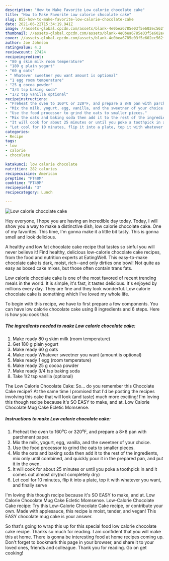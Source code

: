 ```yaml
---
description: "How to Make Favorite Low calorie chocolate cake"
title: "How to Make Favorite Low calorie chocolate cake"
slug: 855-how-to-make-favorite-low-calorie-chocolate-cake
date: 2021-06-22T15:34:19.941Z
image: //assets-global.cpcdn.com/assets/blank-4e0bea6785e03f5e602ec562f230caae08da540cada707380b4fe1bbebba43da.png
thumbnail: //assets-global.cpcdn.com/assets/blank-4e0bea6785e03f5e602ec562f230caae08da540cada707380b4fe1bbebba43da.png
cover: //assets-global.cpcdn.com/assets/blank-4e0bea6785e03f5e602ec562f230caae08da540cada707380b4fe1bbebba43da.png
author: Joe Johnson
ratingvalue: 4.2
reviewcount: 27424
recipeingredient:
- "80 g skim milk room temperature"
- "180 g plain yogurt"
- "60 g oats"
- " Whatever sweetner you want amount is optional"
- "1 egg room temperature"
- "25 g cocoa powder"
- "3/4 tsp baking soda"
- "1/2 tsp vanilla optional"
recipeinstructions:
- "Preheat the oven to 160⁰C or 320⁰F, and prepare a 8×8 pan with parchment paper."
- "Mix the milk, yogurt, egg, vanilla, and the sweetner of your choice."
- "Use the food processor to grind the oats to smaller pieces."
- "Mix the oats and baking soda then add it to the rest of the ingredients, mix only until combined, and quickly pour it in the prepared pan, and put it in the oven."
- "It will cook for about 25 minutes or until you poke a toothpick in and it comes out almost dry(not completely dry)"
- "Let cool for 10 minutes, flip it into a plate, top it with whatever you want, and finally serve"
categories:
- Recipe
tags:
- low
- calorie
- chocolate

katakunci: low calorie chocolate 
nutrition: 282 calories
recipecuisine: American
preptime: "PT40M"
cooktime: "PT49M"
recipeyield: "3"
recipecategory: Lunch

---
```



![Low calorie chocolate cake](//assets-global.cpcdn.com/assets/blank-4e0bea6785e03f5e602ec562f230caae08da540cada707380b4fe1bbebba43da.png)

Hey everyone, I hope you are having an incredible day today. Today, I will show you a way to make a distinctive dish, low calorie chocolate cake. One of my favorites. This time, I'm gonna make it a little bit tasty. This is gonna smell and look delicious.

A healthy and low fat chocolate cake recipe that tastes so sinful you will never believe it! Find healthy, delicious low-calorie chocolate cake recipes, from the food and nutrition experts at EatingWell. This easy-to-make chocolate cake is dark, moist, rich--and only dirties one bowl! Not quite as easy as boxed cake mixes, but those often contain trans fats.

Low calorie chocolate cake is one of the most favored of recent trending meals in the world. It is simple, it's fast, it tastes delicious. It's enjoyed by millions every day. They are fine and they look wonderful. Low calorie chocolate cake is something which I've loved my whole life.


To begin with this recipe, we have to first prepare a few components. You can have low calorie chocolate cake using 8 ingredients and 6 steps. Here is how you cook that.

<!--inarticleads1-->

##### The ingredients needed to make Low calorie chocolate cake:

1. Make ready 80 g skim milk (room temperature)
1. Get 180 g plain yogurt
1. Make ready 60 g oats
1. Make ready  Whatever sweetner you want (amount is optional)
1. Make ready 1 egg (room temperature)
1. Make ready 25 g cocoa powder
1. Make ready 3/4 tsp baking soda
1. Take 1/2 tsp vanilla (optional)


The Low Calorie Chocolate Cake: So… do you remember this Chocolate Cake recipe? At the same time I promised that I&#39;d be posting the recipes involving this cake that will look (and taste) much more exciting! I&#39;m loving this though recipe because it&#39;s SO EASY to make, and at. Low Calorie Chocolate Mug Cake Ecletic Momsense. 

<!--inarticleads2-->

##### Instructions to make Low calorie chocolate cake:

1. Preheat the oven to 160⁰C or 320⁰F, and prepare a 8×8 pan with parchment paper.
1. Mix the milk, yogurt, egg, vanilla, and the sweetner of your choice.
1. Use the food processor to grind the oats to smaller pieces.
1. Mix the oats and baking soda then add it to the rest of the ingredients, mix only until combined, and quickly pour it in the prepared pan, and put it in the oven.
1. It will cook for about 25 minutes or until you poke a toothpick in and it comes out almost dry(not completely dry)
1. Let cool for 10 minutes, flip it into a plate, top it with whatever you want, and finally serve


I&#39;m loving this though recipe because it&#39;s SO EASY to make, and at. Low Calorie Chocolate Mug Cake Ecletic Momsense. Low-Calorie Chocolate Cake recipe: Try this Low-Calorie Chocolate Cake recipe, or contribute your own. Made with applesauce, this recipe is moist, tender, and vegan! This EASY chocolate mug cake is your answer. 

So that's going to wrap this up for this special food low calorie chocolate cake recipe. Thanks so much for reading. I am confident that you will make this at home. There is gonna be interesting food at home recipes coming up. Don't forget to bookmark this page in your browser, and share it to your loved ones, friends and colleague. Thank you for reading. Go on get cooking!
